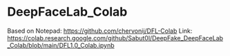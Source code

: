 # DeepFaceLab_Colab
Based on Notepad: 
https://github.com/chervonij/DFL-Colab
Link: https://colab.research.google.com/github/Sabut0l/DeepFake_DeepFaceLab_Colab/blob/main/DFL1.0_Colab.ipynb 
